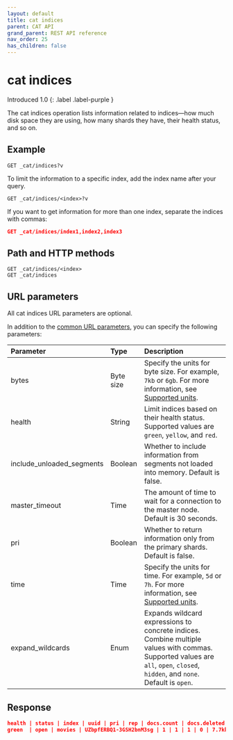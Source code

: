 ```yaml
---
layout: default
title: cat indices
parent: CAT API
grand_parent: REST API reference
nav_order: 25
has_children: false
---
```


# cat indices
Introduced 1.0
{: .label .label-purple }

The cat indices operation lists information related to indices⁠—how much disk space they are using, how many shards they have, their health status, and so on.

## Example

```
GET _cat/indices?v
```

To limit the information to a specific index, add the index name after your query.

```
GET _cat/indices/<index>?v
```

If you want to get information for more than one index, separate the indices with commas:

```json
GET _cat/indices/index1,index2,index3
```

## Path and HTTP methods

```
GET _cat/indices/<index>
GET _cat/indices
```

## URL parameters

All cat indices URL parameters are optional.

In addition to the [common URL parameters]({{site.url}}{{site.baseurl}}/opensearch/rest-api/cat/index), you can specify the following parameters:

Parameter | Type | Description
:--- | :--- | :---
bytes | Byte size | Specify the units for byte size. For example, `7kb` or `6gb`. For more information, see [Supported units]({{site.url}}{{site.baseurl}}/opensearch/units/).
health | String | Limit indices based on their health status. Supported values are `green`, `yellow`, and `red`.
include_unloaded_segments | Boolean | Whether to include information from segments not loaded into memory. Default is false.
master_timeout | Time | The amount of time to wait for a connection to the master node. Default is 30 seconds.
pri | Boolean | Whether to return information only from the primary shards. Default is false.
time | Time | Specify the units for time. For example, `5d` or `7h`. For more information, see [Supported units]({{site.url}}{{site.baseurl}}/opensearch/units/).
expand_wildcards | Enum | Expands wildcard expressions to concrete indices. Combine multiple values with commas. Supported values are `all`, `open`, `closed`, `hidden`, and `none`. Default is `open`.


## Response

```json
health | status | index | uuid | pri | rep | docs.count | docs.deleted | store.size | pri.store.size
green  | open | movies | UZbpfERBQ1-3GSH2bnM3sg | 1 | 1 | 1 | 0 | 7.7kb | 3.8kb
```
